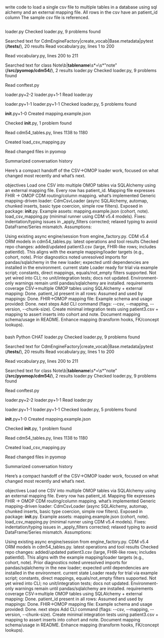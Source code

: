 write code to load a single csv file to multiple tables in a database using sql alchemy and an external mapping file.
All rows in the csv have an patient_id column
The sample csv file is referenced.

##


loader.py
Checked loader.py, 9 problems found

Searched text for CdmEngineFactory|create_vocab|Base.metadata|pytest (**/tests/**), 20 results
Read vocabulary.py, lines 1 to 200

Read vocabulary.py, lines 200 to 211

Searched text for class Note\b|__tablename__\s*=\s*"note" (**/src/pyomop/cdm54/**), 2 results
loader.py
Checked loader.py, 9 problems found

Read conftest.py

loader.py+2-2
loader.py+1-1
Read loader.py

loader.py+1-1
loader.py+1-1
Checked loader.py, 5 problems found

__init__.py+1-0
Created mapping.example.json

Checked __init__.py, 1 problem found

Read cdm54_tables.py, lines 1138 to 1180

Created load_csv_mapping.py

Read changed files in pyomop

Summarized conversation history

Here’s a compact handoff of the CSV→OMOP loader work, focused on what changed most recently and what’s next.

objectives
Load one CSV into multiple OMOP tables via SQLAlchemy using an external mapping file.
Every row has patient_id.
Mapping file expresses FHIR → OMOP CDM routing/column mapping.
what’s implemented
Generic mapping-driven loader: CdmCsvLoader (async SQLAlchemy, automap, chunked inserts, basic type coercion, simple row filters).
Exposed in package: __init__.py.
Example assets:
mapping.example.json (cohort, note).
load_csv_mapping.py (minimal runner using CDM v5.4 models).
Fixes: indentation/typing issues in _apply_filters corrected; relaxed typing to avoid DataFrame/Series mismatch.
Assumptions:

Using existing async engine/session from engine_factory.py.
CDM v5.4 ORM models in cdm54_tables.py.
latest operations and tool results
Checked repo changes: added/updated patient3.csv (large, FHIR-like rows; includes patientId). This aligns with the example mapping/loader targets (e.g., cohort, note).
Prior diagnostics noted unresolved imports for pandas/sqlalchemy in the new loader; expected until dependencies are installed in the environment.
current state
Loader ready for trial via example script; constants, direct mappings, equals/not_empty filters supported.
Not yet wired into CLI; no unit/integration tests; docs not updated.
Environment-only warnings remain until pandas/sqlalchemy are installed.
requirements coverage
CSV→multiple OMOP tables using SQLAlchemy + external mapping: Done.
patient_id present in all rows: Assumed and used by mappings: Done.
FHIR→OMOP mapping file: Example schema and usage provided: Done.
next steps
Add CLI command (flags: --csv, --mapping, --version, --chunk-size).
Create minimal integration tests using patient3.csv + mapping to assert inserts into cohort and note.
Document mapping schema/usage in README.
Enhance mapping (transform hooks, FK/concept lookups).

###



 bash
 Python
CHAT
loader.py
Checked loader.py, 9 problems found

Searched text for CdmEngineFactory|create_vocab|Base.metadata|pytest (**/tests/**), 20 results
Read vocabulary.py, lines 1 to 200

Read vocabulary.py, lines 200 to 211

Searched text for class Note\b|__tablename__\s*=\s*"note" (**/src/pyomop/cdm54/**), 2 results
loader.py
Checked loader.py, 9 problems found

Read conftest.py

loader.py+2-2
loader.py+1-1
Read loader.py

loader.py+1-1
loader.py+1-1
Checked loader.py, 5 problems found

__init__.py+1-0
Created mapping.example.json

Checked __init__.py, 1 problem found

Read cdm54_tables.py, lines 1138 to 1180

Created load_csv_mapping.py

Read changed files in pyomop

Summarized conversation history

Here’s a compact handoff of the CSV→OMOP loader work, focused on what changed most recently and what’s next.

objectives
Load one CSV into multiple OMOP tables via SQLAlchemy using an external mapping file.
Every row has patient_id.
Mapping file expresses FHIR → OMOP CDM routing/column mapping.
what’s implemented
Generic mapping-driven loader: CdmCsvLoader (async SQLAlchemy, automap, chunked inserts, basic type coercion, simple row filters).
Exposed in package: __init__.py.
Example assets:
mapping.example.json (cohort, note).
load_csv_mapping.py (minimal runner using CDM v5.4 models).
Fixes: indentation/typing issues in _apply_filters corrected; relaxed typing to avoid DataFrame/Series mismatch.
Assumptions:

Using existing async engine/session from engine_factory.py.
CDM v5.4 ORM models in cdm54_tables.py.
latest operations and tool results
Checked repo changes: added/updated patient3.csv (large, FHIR-like rows; includes patientId). This aligns with the example mapping/loader targets (e.g., cohort, note).
Prior diagnostics noted unresolved imports for pandas/sqlalchemy in the new loader; expected until dependencies are installed in the environment.
current state
Loader ready for trial via example script; constants, direct mappings, equals/not_empty filters supported.
Not yet wired into CLI; no unit/integration tests; docs not updated.
Environment-only warnings remain until pandas/sqlalchemy are installed.
requirements coverage
CSV→multiple OMOP tables using SQLAlchemy + external mapping: Done.
patient_id present in all rows: Assumed and used by mappings: Done.
FHIR→OMOP mapping file: Example schema and usage provided: Done.
next steps
Add CLI command (flags: --csv, --mapping, --version, --chunk-size).
Create minimal integration tests using patient3.csv + mapping to assert inserts into cohort and note.
Document mapping schema/usage in README.
Enhance mapping (transform hooks, FK/concept lookups).